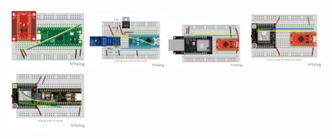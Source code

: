 <img alt="Raspberry Pi Pico - XBee" src="PiPico-XBee.png" width="25%" /><img alt="Arduino Nano - ESP01" src="Nano-ESP01.png" width="25%" /><img alt="SparkFun Pro Micro 3.3v - WT32-ETH01" src="ProMicro-WT32-ETH01.png" width="25%" /><img alt="SparkFun Pro Micro 3.3v - Witty Cloud" src="ProMicro-Witty.png" width="25%" />  
<img alt="WeAct Black Pill V2.0 - Witty Cloud" src="BlackPill-Witty.png" width="25%" />
